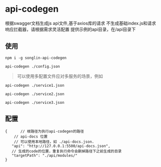 <!--
 * @Date: 2020-06-12 17:04:42
 * @LastEditors: songlin
 * @LastEditTime: 2020-06-15 13:23:35
 * @FilePath: \codegen\README.md
--> 
# api-codegen
 根据swagger文档生成js api文件,基于axios库的请求
 不生成基础index.js和请求响应拦截器，请根据需求灵活配置
 提供示例的api目录，在/api目录下

## 使用
``` shell
npm i -g songlin-api-codegen

api-codegen ./config.json
```

> 可以使用多配置文件应对多服务的场景，例如
```
api-codegen ./service1.json

api-codegen ./service2.json

api-codegen ./service3.json

```
 ## 配置
 
 ``` 
 {      // 根路径为执行api-codegen的路径
     // api-docs 位置
     // 可以使用本地路径，如 ./api-docs.json.
    "api": "http://127.0.0.1:5500/api-docs.json",
    // 生成的code的位置，重复执行命令会删掉路径下之前生成的目录
    "targetPath": "./api/modules/"
}
 ```
